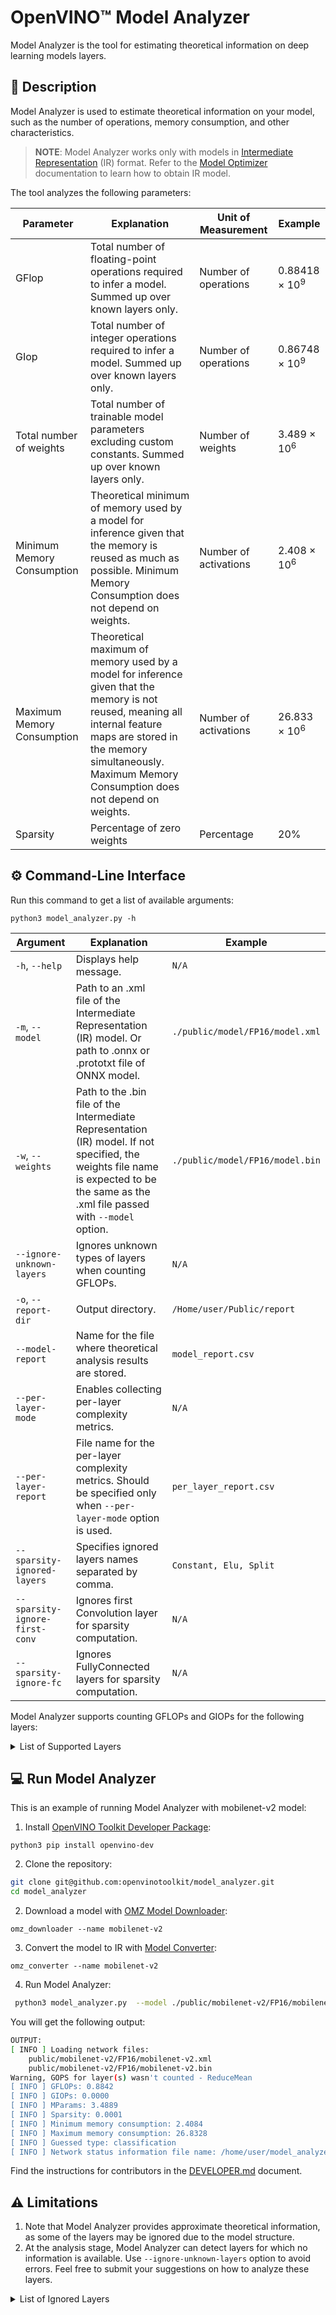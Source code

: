 # OpenVINO™ Model Analyzer

Model Analyzer is the tool for estimating theoretical information on deep learning models layers.


## 📝 Description

Model Analyzer is used to estimate theoretical information on your model, such as the number of operations, memory consumption, and other characteristics. 

> **NOTE**: Model Analyzer works only with models in [Intermediate Representation](https://docs.openvino.ai/latest/openvino_docs_MO_DG_IR_and_opsets.html#intermediate_representation_used_in_openvino) (IR) 
> format. Refer to the [Model Optimizer](https://docs.openvino.ai/latest/openvino_docs_MO_DG_Deep_Learning_Model_Optimizer_DevGuide.html) documentation to learn how to obtain IR model. 

The tool analyzes the following parameters:

Parameter | Explanation | Unit of Measurement| Example
---|---|---|---
GFlop | Total number of floating-point operations required to infer a model. Summed up over known layers only.| Number of operations| 0.88418 × 10<sup>9</sup>
GIop | Total number of integer operations required to infer a model. Summed up over known layers only.| Number of operations| 0.86748 × 10<sup>9</sup>
Total number of weights|Total number of trainable model parameters excluding custom constants. Summed up over known layers only.|Number of weights| 3.489 × 10<sup>6</sup>
Minimum Memory Consumption |Theoretical minimum of memory used by a model for inference given that the memory is reused as much as possible.  Minimum Memory Consumption does not depend on weights.|Number of activations|2.408 × 10<sup>6</sup>
Maximum Memory Consumption |Theoretical maximum of memory used by a model for inference given that the memory is not reused, meaning all internal feature maps are stored in the memory simultaneously. Maximum Memory Consumption does not depend on weights.|Number of activations| 26.833 × 10<sup>6</sup>
Sparsity |Percentage of zero weights| Percentage|20%


## ⚙️  Command-Line Interface

Run this command to get a list of available arguments:

```shell
python3 model_analyzer.py -h
```

Argument | Explanation |Example
---|---|---
`-h`, `--help`|Displays help message.|`N/A`|
`-m`, `--model`|Path to an .xml file of the Intermediate Representation (IR) model. Or path to .onnx or .prototxt file of ONNX model.|`./public/model/FP16/model.xml`|
`-w`, `--weights`|Path to the .bin file of the Intermediate Representation (IR) model. If not specified, the weights file name is expected to be the same as the .xml file passed with `--model` option.|`./public/model/FP16/model.bin`|
`--ignore-unknown-layers` | Ignores unknown types of layers when counting GFLOPs.|`N/A`|
`-o`, `--report-dir`|Output directory.|`/Home/user/Public/report`|
`--model-report`|Name for the file where theoretical analysis results are stored.|`model_report.csv`|
`--per-layer-mode`| Enables collecting per-layer complexity metrics.|`N/A`|
`--per-layer-report`| File name for the per-layer complexity metrics. Should be specified only when `--per-layer-mode` option is used.|`per_layer_report.csv`|
`--sparsity-ignored-layers`| Specifies ignored layers names separated by comma.|`Constant, Elu, Split`|
`--sparsity-ignore-first-conv` | Ignores first Convolution layer for sparsity computation.|`N/A`|
`--sparsity-ignore-fc`|  Ignores FullyConnected layers for sparsity computation.|`N/A`|

Model Analyzer supports counting GFLOPs and GIOPs for the following layers:

<details>
<summary>List of Supported Layers</summary>

- Acosh - [opset7](https://docs.openvino.ai/latest/openvino_docs_ops_arithmetic_Acosh_3.html)
- Asinh - [opset7](https://docs.openvino.ai/latest/openvino_docs_ops_arithmetic_Asinh_3.html)
- Atanh - [opset7](https://docs.openvino.ai/latest/openvino_docs_ops_arithmetic_Atanh_3.html)
- Add - [opset7](https://docs.openvino.ai/latest/openvino_docs_ops_arithmetic_Add_1.html)
- ArgMax
- AvgPool - [opset7](https://docs.openvino.ai/latest/openvino_docs_ops_pooling_AvgPool_1.html)
- BatchNormalization
- BinaryConvolution - [opset7](https://docs.openvino.ai/latest/openvino_docs_ops_convolution_BinaryConvolution_1.html)
- Clamp - [opset7](https://docs.openvino.ai/latest/openvino_docs_ops_activation_Clamp_1.html)
- Concat - [opset7](https://docs.openvino.ai/latest/openvino_docs_ops_movement_Concat_1.html)
- Const - [opset7](https://docs.openvino.ai/latest/openvino_docs_ops_infrastructure_Constant_1.html)
- Constant - [opset7](https://docs.openvino.ai/latest/openvino_docs_ops_infrastructure_Constant_1.html)
- Convolution - [opset7](https://docs.openvino.ai/latest/openvino_docs_ops_convolution_Convolution_1.html)
- ConvolutionBackPropData - [opset7](https://docs.openvino.ai/latest/openvino_docs_ops_convolution_ConvolutionBackpropData_1.html)
- Crop
- Deconvolution - [opset7](https://docs.openvino.ai/latest/openvino_docs_ops_convolution_ConvolutionBackpropData_1.html)
- DeformableConvolution - [opset7](https://docs.openvino.ai/latest/openvino_docs_ops_convolution_DeformableConvolution_1.html)
- Divide - [opset7](https://docs.openvino.ai/latest/openvino_docs_ops_arithmetic_Divide_1.html)
- Eltwise
- Elu - [opset7](https://docs.openvino.ai/latest/openvino_docs_ops_activation_Elu_1.html)
- Exp- [opset7](https://docs.openvino.ai/latest/openvino_docs_ops_activation_Exp_1.html)
- FullyConnected
- GEMM - [opset7](https://docs.openvino.ai/latest/openvino_docs_ops_matrix_MatMul_1.html)
- GRN - [opset7](https://docs.openvino.ai/latest/openvino_docs_ops_normalization_GRN_1.html)
- Gather - [opset7](https://docs.openvino.ai/latest/openvino_docs_ops_movement_Gather_7.html)
- GatherND - [opset7](https://docs.openvino.ai/latest/openvino_docs_ops_movement_GatherND_5.html)
- Greater - [opset7](https://docs.openvino.ai/latest/openvino_docs_ops_comparison_Greater_1.html)
- GreaterEqual - [opset7](https://docs.openvino.ai/latest/openvino_docs_ops_comparison_GreaterEqual_1.html)
- GroupConvolution - [opset7](https://docs.openvino.ai/latest/openvino_docs_ops_convolution_GroupConvolution_1.html)
- GroupConvolutionBackpropData - [opset7](https://docs.openvino.ai/latest/openvino_docs_ops_convolution_GroupConvolutionBackpropData_1.html)
- HSigmoid - [opset7](https://docs.openvino.ai/latest/openvino_docs_ops_activation_HSigmoid_5.html)
- HSwish - [opset7](https://docs.openvino.ai/latest/openvino_docs_ops_activation_HSwish_4.html)
- Input [opset7](https://docs.openvino.ai/latest/openvino_docs_ops_infrastructure_Parameter_1.html)
- Interp - [opset7](https://docs.openvino.ai/latest/openvino_docs_ops_image_Interpolate_4.html)
- Less - [opset7](https://docs.openvino.ai/latest/openvino_docs_ops_comparison_Less_1.html)
- LessEqual - [opset7](https://docs.openvino.ai/latest/openvino_docs_ops_comparison_LessEqual_1.html)
- Log - [opset7](https://docs.openvino.ai/latest/openvino_docs_ops_arithmetic_Log_1.html)
- MVN - [opset7](https://docs.openvino.ai/latest/openvino_docs_ops_normalization_MVN_6.html)
- MatMul - [opset7](https://docs.openvino.ai/latest/openvino_docs_ops_matrix_MatMul_1.html)
- MaxPool - [opset7](https://docs.openvino.ai/latest/openvino_docs_ops_pooling_MaxPool_1.html)
- Mish - [opset7](https://docs.openvino.ai/latest/openvino_docs_ops_activation_Mish_4.html)
- Multiply - [opset7](https://docs.openvino.ai/latest/openvino_docs_ops_arithmetic_Multiply_1.html)
- Norm 
- Normalize  - [opset7](https://docs.openvino.ai/latest/openvino_docs_ops_normalization_NormalizeL2_1.html)
- NormalizeL2 - [opset7](https://docs.openvino.ai/latest/openvino_docs_ops_normalization_NormalizeL2_1.html)
- OneHot - [opset7](https://docs.openvino.ai/latest/openvino_docs_ops_sequence_OneHot_1.html)
- Output - [opset7](https://docs.openvino.ai/latest/openvino_docs_ops_infrastructure_Result_1.html)
- PReLU - [opset7](https://docs.openvino.ai/latest/openvino_docs_ops_activation_PReLU_1.html)
- PSROIPooling - [opset7](https://docs.openvino.ai/latest/openvino_docs_ops_detection_PSROIPooling_1.html)
- Pad - [opset7](https://docs.openvino.ai/latest/openvino_docs_ops_movement_Pad_1.html)
- Parameter - [opset7](https://docs.openvino.ai/latest/openvino_docs_ops_infrastructure_Parameter_1.html)
- Permute 
- Pooling - [opset7](https://docs.openvino.ai/latest/openvino_docs_ops_pooling_MaxPool_1.html)
- Power - [opset7](https://docs.openvino.ai/latest/openvino_docs_ops_arithmetic_Power_1.html)
- Priorbox - [opset7](https://docs.openvino.ai/latest/openvino_docs_ops_detection_PriorBox_1.html)
- PriorboxClustered - [opset7](https://docs.openvino.ai/latest/openvino_docs_ops_detection_PriorBoxClustered_1.html)
- Proposal - [opset7](https://docs.openvino.ai/latest/openvino_docs_ops_detection_Proposal_4.html)
- ROIPooling - [opset7](https://docs.openvino.ai/latest/openvino_docs_ops_detection_ROIPooling_1.html)
- Range - [opset7](https://docs.openvino.ai/latest/openvino_docs_ops_generation_Range_4.html)
- ReLu - [opset7](https://docs.openvino.ai/latest/openvino_docs_ops_activation_ReLU_1.html)
- ReduceL1 - [opset7](https://docs.openvino.ai/latest/openvino_docs_ops_reduction_ReduceL1_4.html)
- ReduceL2 - [opset7](https://docs.openvino.ai/latest/openvino_docs_ops_reduction_ReduceL2_4.html)
- ReduceMin - [opset7](https://docs.openvino.ai/latest/openvino_docs_ops_reduction_ReduceMin_1.html)
- Reshape - [opset7](https://docs.openvino.ai/latest/openvino_docs_ops_shape_Reshape_1.html)
- Result - [opset7](https://docs.openvino.ai/latest/openvino_docs_ops_infrastructure_Result_1.html)
- ReverseSequence - [opset7](https://docs.openvino.ai/latest/openvino_docs_ops_movement_ReverseSequence_1.html)
- ScaleShift 
- ScatterNDUpdate - [opset7](https://docs.openvino.ai/latest/openvino_docs_ops_movement_ScatterNDUpdate_3.html)
- Select - [opset7](https://docs.openvino.ai/latest/openvino_docs_ops_condition_Select_1.html)
- Sigmoid - [opset7](https://docs.openvino.ai/latest/openvino_docs_ops_activation_Sigmoid_1.html)
- Softmax - [opset7](https://docs.openvino.ai/latest/openvino_docs_ops_activation_SoftMax_1.html)
- SoftPlus - [opset7](https://docs.openvino.ai/latest/openvino_docs_ops_activation_SoftPlus_4.html)
- SparseToDense 
- Split - [opset7](https://docs.openvino.ai/latest/openvino_docs_ops_movement_Split_1.html)
- Squeeze - [opset7](https://docs.openvino.ai/latest/openvino_docs_ops_shape_Squeeze_1.html)
- StridedSlice - [opset7](https://docs.openvino.ai/latest/openvino_docs_ops_movement_StridedSlice_1.html)
- Subtract - [opset7](https://docs.openvino.ai/latest/openvino_docs_ops_arithmetic_Subtract_1.html)
- Swish - [opset7](https://docs.openvino.ai/latest/openvino_docs_ops_activation_Swish_4.html)
- Tanh - [opset7](https://docs.openvino.ai/latest/openvino_docs_ops_arithmetic_Tanh_1.html)
- Tile - [opset7](https://docs.openvino.ai/latest/openvino_docs_ops_movement_Tile_1.html)
- Unsqueeze - [opset7](https://docs.openvino.ai/latest/openvino_docs_ops_shape_Unsqueeze_1.html)
</details>

## 💻 Run Model Analyzer

This is an example of running Model Analyzer with mobilenet-v2 model: 

1. Install [OpenVINO Toolkit Developer Package](https://pypi.org/project/openvino-dev/):
```shell
python3 pip install openvino-dev
```

2. Clone the repository:
```sh
git clone git@github.com:openvinotoolkit/model_analyzer.git
cd model_analyzer
```

2. Download a model with [OMZ Model Downloader](https://docs.openvino.ai/latest/omz_tools_downloader.html):
```shell
omz_downloader --name mobilenet-v2
```

3. Convert the model to IR with [Model Converter](https://docs.openvino.ai/latest/omz_tools_downloader.html#model_converter_usage):
```shell
omz_converter --name mobilenet-v2 
```

4. Run Model Analyzer:
```sh
 python3 model_analyzer.py  --model ./public/mobilenet-v2/FP16/mobilenet-v2.xml --ignore-unknown-layers
```
You will get the following output: 
```sh
OUTPUT:
[ INFO ] Loading network files:
	public/mobilenet-v2/FP16/mobilenet-v2.xml
	public/mobilenet-v2/FP16/mobilenet-v2.bin
Warning, GOPS for layer(s) wasn't counted - ReduceMean
[ INFO ] GFLOPs: 0.8842
[ INFO ] GIOPs: 0.0000
[ INFO ] MParams: 3.4889
[ INFO ] Sparsity: 0.0001
[ INFO ] Minimum memory consumption: 2.4084
[ INFO ] Maximum memory consumption: 26.8328
[ INFO ] Guessed type: classification
[ INFO ] Network status information file name: /home/user/model_analyzer/model_report.csv
```

Find the instructions for contributors in the [DEVELOPER.md](https://github.com/openvinotoolkit/model_analyzer/blob/master/DEVELOPER.md) document.

## ⚠️ Limitations

1. Note that Model Analyzer provides approximate theoretical information, as some of the layers may be ignored due to the model structure.
2. At the analysis stage, Model Analyzer can detect layers for which no information is available. Use `--ignore-unknown-layers` option to avoid errors. Feel free to submit your suggestions on how to analyze these layers. 

<details>
<summary>List of Ignored Layers</summary>

- Abs - [opset7](https://docs.openvino.ai/latest/openvino_docs_ops_arithmetic_Abs_1.html)
- BatchToSpace - [opset7](https://docs.openvino.ai/latest/openvino_docs_ops_movement_BatchToSpace_2.html)
- Broadcast - [opset7](https://docs.openvino.ai/latest/openvino_docs_ops_movement_Broadcast_3.html)
- Bucketize - [opset7](https://docs.openvino.ai/latest/openvino_docs_ops_condition_Bucketize_3.html)
- Convert - [opset7](https://docs.openvino.ai/latest/openvino_docs_ops_type_Convert_1.html)
- CtcGreedyDecoder - [opset7](https://docs.openvino.ai/latest/openvino_docs_ops_sequence_CTCGreedyDecoder_1.html)
- DetectionOutput - [opset7](https://docs.openvino.ai/latest/openvino_docs_ops_detection_DetectionOutput_1.html)
- Erf - [opset7](https://docs.openvino.ai/latest/openvino_docs_ops_arithmetic_Erf_1.html)
- ExperimentalDetectronDetectionOutput - [opset7](https://docs.openvino.ai/latest/openvino_docs_ops_detection_ExperimentalDetectronDetectionOutput_6.html)
- ExperimentalDetectronGenerateProposalsSingleImage - [opset7](https://docs.openvino.ai/latest/openvino_docs_ops_detection_ExperimentalDetectronGenerateProposalsSingleImage_6.html)
- ExperimentalDetectronPriorGridGenerator - [opset7](https://docs.openvino.ai/latest/openvino_docs_ops_detection_ExperimentalDetectronPriorGridGenerator_6.html)
- ExperimentalDetectronRoiFeatureExtractor - [opset7](https://docs.openvino.ai/latest/openvino_docs_ops_detection_ExperimentalDetectronROIFeatureExtractor_6.html)
- ExperimentalDetectronTopkRois - [opset7](https://docs.openvino.ai/latest/openvino_docs_ops_sort_ExperimentalDetectronTopKROIs_6.html)
- ExperimentalSparseWeightedSum 
- FakeQuantize - [opset7](https://docs.openvino.ai/latest/openvino_docs_ops_quantization_FakeQuantize_1.html)
- Flatten 
- GatherTree - [opset7](https://docs.openvino.ai/latest/openvino_docs_ops_movement_GatherTree_1.html)
- NonMaxSuppression - [opset7](https://docs.openvino.ai/latest/openvino_docs_ops_sort_NonMaxSuppression_5.html)
- PredictionHeatMap 
- ReSample 
- RegionYolo - [opset7](https://docs.openvino.ai/latest/openvino_docs_ops_detection_RegionYolo_1.html)
- ReorgYolo - [opset7](https://docs.openvino.ai/latest/openvino_docs_ops_detection_ReorgYolo_1.html)
- Slice - [opset7](https://docs.openvino.ai/latest/openvino_docs_ops_movement_StridedSlice_1.html)
- SpaceToBatch - [opset7](https://docs.openvino.ai/latest/openvino_docs_ops_movement_SpaceToBatch_2.html)
- SpatialTransformer 
- TensorIterator - [opset7](https://docs.openvino.ai/latest/openvino_docs_ops_infrastructure_TensorIterator_1.html)
- TopK - [opset7](https://docs.openvino.ai/latest/openvino_docs_ops_sort_TopK_3.html)
- Transpose - [opset7](https://docs.openvino.ai/latest/openvino_docs_ops_movement_Transpose_1.html)
- VariadicSplit - [opset7](https://docs.openvino.ai/latest/openvino_docs_ops_movement_VariadicSplit_1.html)
</details>
